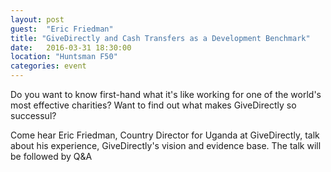 ```yaml
---
layout: post
guest:  "Eric Friedman"
title: "GiveDirectly and Cash Transfers as a Development Benchmark"
date:   2016-03-31 18:30:00
location: "Huntsman F50"
categories: event
---
```


Do you want to know first-hand what it's like working for one of the world's most effective charities? Want to find out what makes GiveDirectly so successul?

Come hear Eric Friedman, Country Director for Uganda at GiveDirectly, talk about his experience, GiveDirectly's vision and evidence base. 
The talk will be followed by Q&A
